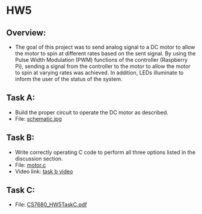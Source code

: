 # HW5
## Overview:
- The goal of this project was to send analog signal to a DC motor to allow the motor to spin at different
  rates based on the sent signal. By using the Pulse Width Modulation (PWM)
  functions of the controller (Raspberry Pi), sending a signal from the controller to the motor
  to allow the motor to spin at varying rates was achieved. In addition, LEDs illuminate to inform the user of the status of the system.

## Task A:
- Build the proper circuit to operate the DC motor as described.
- File: [schematic.jpg](schematic.jpg)

## Task B:
- Write correctly operating C code to perform all three options listed
  in the discussion section.
- File: [motor.c](motor.c)
- Video link: [task b video](https://northeastern.zoom.us/rec/play/rHS-kRo_Zc3CvXki2nXIio3KIbxsGp-ozftTJHFKL3rKco284oQbIUla1QQYI2cTH3bsDaGezyQYukBl.8Pkjb0pb_8TdZtGB?canPlayFromShare=true&from=share_recording_detail&continueMode=true&pwd=dDXojbVONZsNuSNwL7Es2G-TCtXF10DC&componentName=rec-play&originRequestUrl=https%3A%2F%2Fnortheastern.zoom.us%2Frec%2Fshare%2F3SwqutcWGqXs0rlIHlGIFoM2G2P-JMAF5yqcMVHJwd61SbU_U60Ps0wPEgJkKujH.8yGDsEw2aFdw-FaR%3Fpwd%3DdDXojbVONZsNuSNwL7Es2G-TCtXF10DC)


## Task C:
- File: [CS7680_HW5TaskC.pdf](CS7680_HW5TaskC.pdf)
